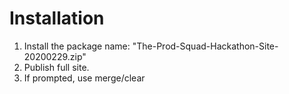# Installation

1. Install the package name: "The-Prod-Squad-Hackathon-Site-20200229.zip"
2. Publish full site.
3. If prompted, use merge/clear
